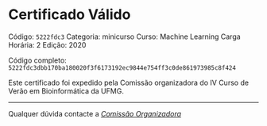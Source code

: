 # Certificado Válido

Código: `5222fdc3`
Categoria: minicurso
Curso: Machine Learning
Carga Horária: 2
Edição: 2020


Código completo: `5222fdc3dbb170ba180020f3f6173192ec9844e754ff3c0de861973985c8f424`


Este certificado foi expedido pela Comissão organizadora do IV Curso de Verão em Bioinformática da UFMG.

----

Qualquer dúvida contacte a [_Comissão Organizadora_](<mailto:cursobioinfoufmg@gmail.com$subject=[Certificados]>)

